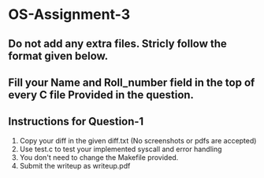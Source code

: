 # OS-Assignment-3

## Do not add any extra files. Stricly follow the format given below.

## Fill your Name and Roll_number field in the top of every C file Provided in the question.


## Instructions for Question-1
1. Copy your diff in the given diff.txt (No screenshots or pdfs are accepted)
2. Use test.c to test your implemented syscall and error handling
3. You don't need to change the Makefile provided.
4. Submit the writeup as writeup.pdf
